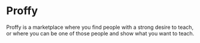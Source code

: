 # Proffy
Proffy is a marketplace where you find people with a strong desire to teach, or where you can be one of those people and show what you want to teach.
